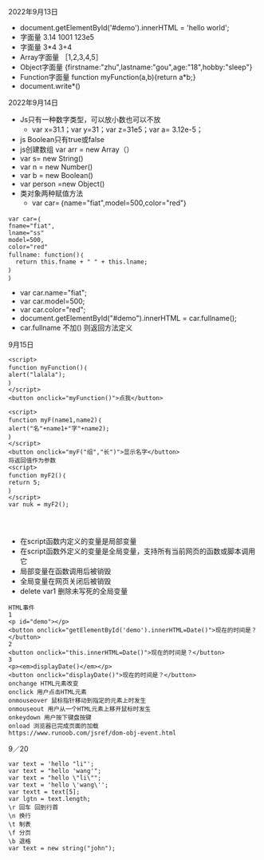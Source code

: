 2022年9月13日
- document.getElementById('#demo').innerHTML = 'hello world';
- 字面量 3.14  1001 123e5
- 字面量 3*4 3+4
- Array字面量 ［1,2,3,4,5］
- Object字面量 {firstname:"zhu",lastname:"gou",age:"18",hobby:"sleep"}
- Function字面量 function myFunction(a,b){return a*b;}
- document.write*()

2022年9月14日
- Js只有一种数字类型，可以放小数也可以不放
  - var x=31.1；var y=31；var z=31e5；var a= 3.12e-5；
- js Boolean只有true或false
- js创建数组 var arr = new Array（）
- var s= new String()
- var n = new Number()
- var b = new Boolean()
- var person =new Object()
- 类对象两种赋值方法
  - var car=｛name="fiat",model=500,color="red"｝
```
var car=｛
fname="fiat",
lname="ss"
model=500,
color="red"
fullname: function()｛
  return this.fname + " " + this.lname;
｝
｝
```
  - var car.name="fiat";
  - var car.model=500;
  - var car.color="red";
- document.getElementById("#demo").innerHTML = car.fullname();
- car.fullname 不加() 则返回方法定义

9月15日
```
<script>
function myFunction()｛
alert("lalala");
｝
</script>
<button onclick="myFunction()">点我</button>

<script>
function myF(name1,name2)｛
alert("名"+name1+"字"+name2);
｝
</script>
<button onclick="myF("组","长")">显示名字</button>
将返回值作为参数
<script>
function myF2()｛
return 5;
｝
</script>
var nuk = myF2();




```
- 在script函数内定义的变量是局部变量
- 在script函数外定义的变量是全局变量，支持所有当前网页的函数或脚本调用它
- 局部变量在函数调用后被销毁
- 全局变量在网页关闭后被销毁
- delete var1 删除未写死的全局变量

```
HTML事件 
1 
<p id="demo"></p> 
<button onclick="getElementById('demo').innerHTML=Date()">现在的时间是？</button> 
2 
<button onclick="this.innerHTML=Date()">现在的时间是？</button> 
3 
<p><em>displayDate()</em></p> 
<button onclick="displayDate()">现在的时间是？</button> 
onchange HTML元素改变 
onclick 用户点击HTML元素 
onmouseover 鼠标指针移动到指定的元素上时发生 
onmouseout 用户从一个HTML元素上移开鼠标时发生 
onkeydown 用户按下键盘按键 
onload 浏览器已完成页面的加载 
https://www.runoob.com/jsref/dom-obj-event.html
```

9／20

```
var text = 'hello "li"';
var text = "hello 'wang'";
var text = "hello \"li\"";
var text = 'hello \'wang\'';
var textt = text[5];
var lgtn = text.length;
\r 回车 回到行首
\n 换行
\t 制表
\f 分页
\b 退格
var text = new string("john");

```
